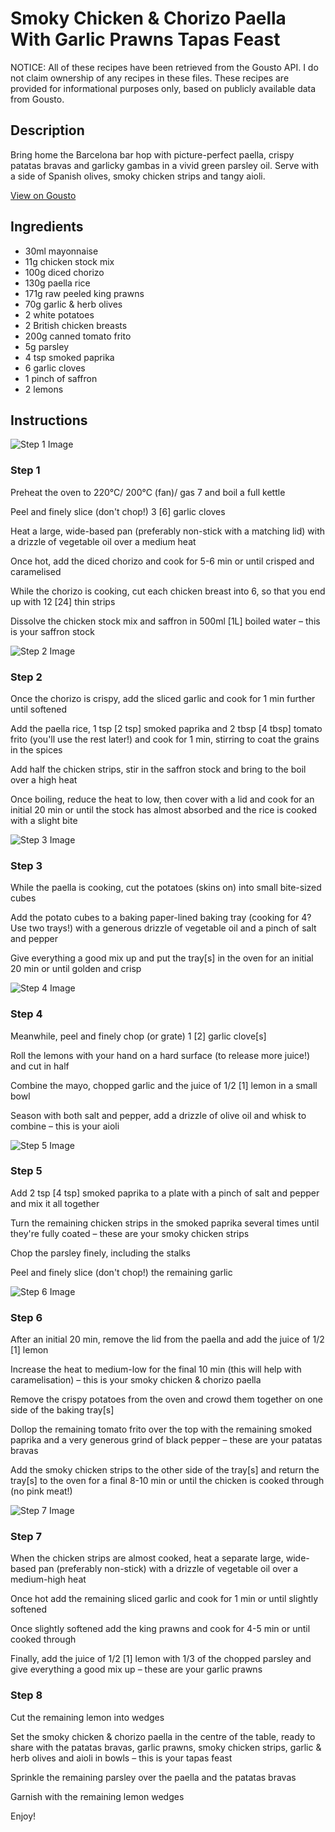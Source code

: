 # Smoky Chicken & Chorizo Paella With Garlic Prawns Tapas Feast

NOTICE: All of these recipes have been retrieved from the Gousto API. I do not claim ownership of any recipes in these files. These recipes are provided for informational purposes only, based on publicly available data from Gousto.

## Description

Bring home the Barcelona bar hop with picture-perfect paella, crispy patatas bravas and garlicky gambas in a vivid green parsley oil. Serve with a side of Spanish olives, smoky chicken strips and tangy aioli. 

[View on Gousto](https://www.gousto.co.uk/recipes/cookbook/smoky-chicken-chorizo-paella-with-garlic-prawns-tapas-feast)

## Ingredients

- 30ml mayonnaise
- 11g chicken stock mix
- 100g diced chorizo
- 130g paella rice
- 171g raw peeled king prawns
- 70g garlic & herb olives
- 2 white potatoes
- 2 British chicken breasts
- 200g canned tomato frito 
- 5g parsley
- 4 tsp smoked paprika
- 6 garlic cloves
- 1 pinch of saffron
- 2 lemons

## Instructions

![Step 1 Image](https://production-media.gousto.co.uk/cms/recipe-step-image/Step-1-1627986481001-x200.jpg)

### Step 1

Preheat the oven to 220°C/ 200°C (fan)/ gas 7 and boil a full kettle

Peel and finely slice (don't chop!) 3 <span class="text-danger">[6]</span> garlic cloves

Heat a large, wide-based pan (preferably non-stick with a matching lid) with a drizzle of vegetable oil over a medium heat

Once hot, add the diced chorizo and cook for 5-6 min or until crisped and caramelised

While the chorizo is cooking, cut each chicken breast into 6, so that you end up with 12<span class="text-danger"> [24] </span>thin strips

Dissolve the chicken stock mix and saffron in 500ml <span class="text-danger">[1L] </span>boiled water – this is your saffron stock

![Step 2 Image](https://production-media.gousto.co.uk/cms/recipe-step-image/Step-2-1627986564479-x200.jpg)

### Step 2

Once the chorizo is crispy, add the sliced garlic and cook for 1 min further until softened

Add the paella rice, 1 tsp <span class="text-danger">[2 tsp]</span> smoked paprika and 2 tbsp <span class="text-danger">[4 tbsp] </span>tomato frito (you'll use the rest later!) and cook for 1 min, stirring to coat the grains in the spices

Add half the chicken strips, stir in the saffron stock and bring to the boil over a high heat

Once boiling, reduce the heat to low, then cover with a lid and cook for an initial 20 min or until the stock has almost absorbed and the rice is cooked with a slight bite

![Step 3 Image](https://production-media.gousto.co.uk/cms/recipe-step-image/Step-3-1627986597419-x200.jpg)

### Step 3

While the paella is cooking, cut the potatoes (skins on) into small bite-sized cubes

Add the potato cubes to a baking paper-lined baking tray (cooking for 4? Use two trays!) with a generous drizzle of vegetable oil and a pinch of salt and pepper

Give everything a good mix up and put the tray<span class="text-danger">[s]</span> in the oven for an initial 20 min or until golden and crisp

![Step 4 Image](https://production-media.gousto.co.uk/cms/recipe-step-image/Step-4-1627986634285-x200.jpg)

### Step 4

Meanwhile, peel and finely chop (or grate) 1 <span class="text-danger">[2]</span> garlic clove<span class="text-danger">[s]</span>

Roll the lemons<span class="text-danger"> </span>with your hand on a hard surface (to release more juice!) and cut in half

Combine the mayo, chopped garlic and the juice of 1/2 <span class="text-danger">[1]</span> lemon in a small bowl

Season with both salt and pepper, add a drizzle of olive oil and whisk to combine – this is your aioli

![Step 5 Image](https://production-media.gousto.co.uk/cms/recipe-step-image/Step-5-1627986656542-x200.jpg)

### Step 5

Add 2 tsp <span class="text-danger">[4 tsp]</span> smoked paprika to a plate with a pinch of salt and pepper and mix it all together

Turn the remaining chicken strips in the smoked paprika several times until they're fully coated – these are your smoky chicken strips

Chop the parsley finely, including the stalks

Peel and finely slice (don't chop!) the remaining garlic

![Step 6 Image](https://production-media.gousto.co.uk/cms/recipe-step-image/Step-6-1627986689722-x200.jpg)

### Step 6

After an initial 20 min, remove the lid from the paella and add the juice of 1/2 <span class="text-danger">[1]</span> lemon

Increase the heat to medium-low for the final 10 min (this will help with caramelisation) – this is your smoky chicken & chorizo paella

Remove the crispy potatoes from the oven and crowd them together on one side of the baking tray<span class="text-danger">[s]</span>

Dollop the remaining tomato frito over the top with the remaining smoked paprika and a very generous grind of black pepper – these are your patatas bravas

Add the smoky chicken strips to the other side of the tray<span class="text-danger">[s]</span> and return the tray<span class="text-danger">[s]</span> to the oven for a final 8-10 min or until the chicken is cooked through (no pink meat!)

![Step 7 Image](https://production-media.gousto.co.uk/cms/recipe-step-image/Step-7-1627986738251-x200.jpg)

### Step 7

When the chicken strips are almost cooked, heat a separate large, wide-based pan (preferably non-stick) with a drizzle of vegetable oil over a medium-high heat

Once hot add the remaining sliced garlic and cook for 1 min or until slightly softened

Once slightly softened add the king prawns and cook for 4-5 min or until cooked through

Finally, add the juice of 1/2 <span class="text-danger">[1]</span> lemon with 1/3 of the chopped parsley and give everything a good mix up – these are your garlic prawns

### Step 8

Cut the remaining lemon into wedges

Set the smoky chicken & chorizo paella in the centre of the table, ready to share with the patatas bravas, garlic prawns, smoky chicken strips, garlic & herb olives and aioli in bowls – this is your tapas feast

Sprinkle the remaining parsley over the paella and the patatas bravas

Garnish with the remaining lemon wedges

Enjoy!


